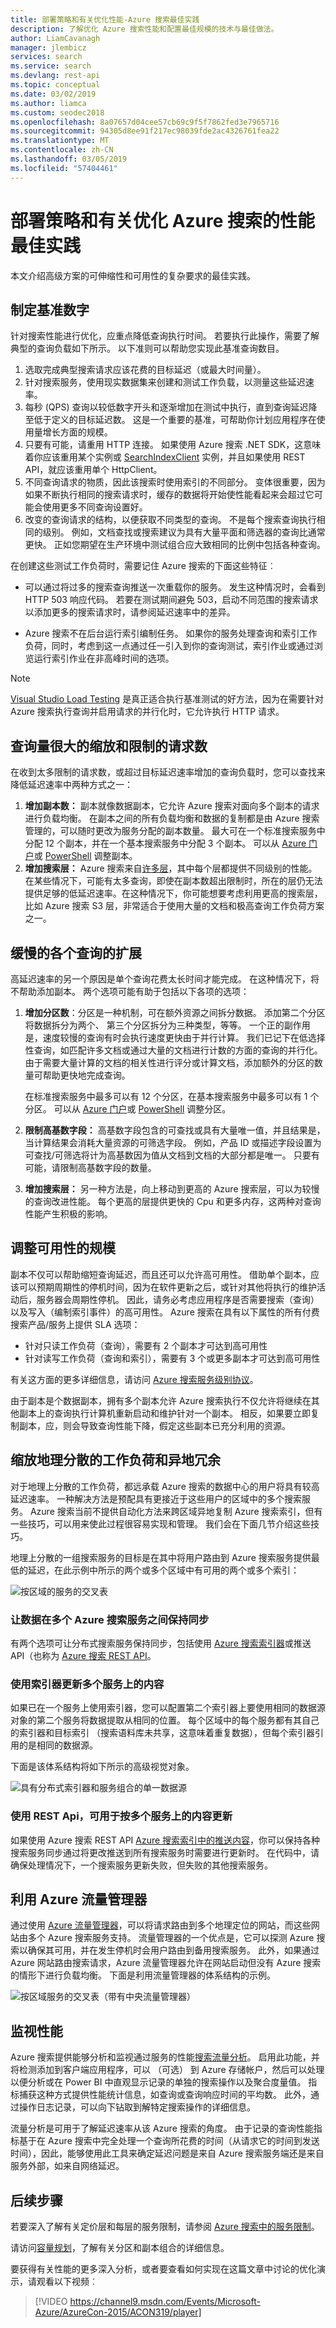 ```yaml
---
title: 部署策略和有关优化性能-Azure 搜索最佳实践
description: 了解优化 Azure 搜索性能和配置最佳规模的技术与最佳做法。
author: LiamCavanagh
manager: jlembicz
services: search
ms.service: search
ms.devlang: rest-api
ms.topic: conceptual
ms.date: 03/02/2019
ms.author: liamca
ms.custom: seodec2018
ms.openlocfilehash: 8a07657d04cee57cb69c9f5f7862fed3e7965716
ms.sourcegitcommit: 94305d8ee91f217ec98039fde2ac4326761fea22
ms.translationtype: MT
ms.contentlocale: zh-CN
ms.lasthandoff: 03/05/2019
ms.locfileid: "57404461"
---
```

# <a name="deployment-strategies-and-best-practices-for-optimizing-performance-on-azure-search"></a>部署策略和有关优化 Azure 搜索的性能最佳实践

本文介绍高级方案的可伸缩性和可用性的复杂要求的最佳实践。 

## <a name="develop-baseline-numbers"></a>制定基准数字
针对搜索性能进行优化，应重点降低查询执行时间。 若要执行此操作，需要了解典型的查询负载如下所示。 以下准则可以帮助您实现此基准查询数目。

1. 选取完成典型搜索请求应该花费的目标延迟（或最大时间量）。
2. 针对搜索服务，使用现实数据集来创建和测试工作负载，以测量这些延迟速率。
3. 每秒 (QPS) 查询以较低数字开头和逐渐增加在测试中执行，直到查询延迟降至低于定义的目标延迟数。 这是一个重要的基准，可帮助你计划应用程序在使用量增长方面的规模。
4. 只要有可能，请重用 HTTP 连接。 如果使用 Azure 搜索 .NET SDK，这意味着你应该重用某个实例或 [SearchIndexClient](https://docs.microsoft.com/dotnet/api/microsoft.azure.search.searchindexclient) 实例，并且如果使用 REST API，就应该重用单个 HttpClient。
5. 不同查询请求的物质，因此该搜索时使用索引的不同部分。 变体很重要，因为如果不断执行相同的搜索请求时，缓存的数据将开始使性能看起来会超过它可能会使用更多不同查询设置好。
6. 改变的查询请求的结构，以便获取不同类型的查询。 不是每个搜索查询执行相同的级别。 例如，文档查找或搜索建议为具有大量平面和筛选器的查询比通常更快。 正如您期望在生产环境中测试组合应大致相同的比例中包括各种查询。  

在创建这些测试工作负荷时，需要记住 Azure 搜索的下面这些特征︰

+ 可以通过将过多的搜索查询推送一次重载你的服务。 发生这种情况时，会看到 HTTP 503 响应代码。 若要在测试期间避免 503，启动不同范围的搜索请求以添加更多的搜索请求时，请参阅延迟速率中的差异。

+ Azure 搜索不在后台运行索引编制任务。 如果你的服务处理查询和索引工作负荷，同时，考虑到这一点通过任一引入到你的查询测试，索引作业或通过浏览运行索引作业在非高峰时间的选项。

> [!NOTE]
> [Visual Studio Load Testing](https://www.visualstudio.com/docs/test/performance-testing/run-performance-tests-app-before-release) 是真正适合执行基准测试的好方法，因为在需要针对 Azure 搜索执行查询并启用请求的并行化时，它允许执行 HTTP 请求。
> 
> 

## <a name="scaling-for-high-query-volume-and-throttled-requests"></a>查询量很大的缩放和限制的请求数
在收到太多限制的请求数，或超过目标延迟速率增加的查询负载时，您可以查找来降低延迟速率中两种方式之一：

1. **增加副本数：** 副本就像数据副本，它允许 Azure 搜索对面向多个副本的请求进行负载均衡。  在副本之间的所有负载均衡和数据的复制都是由 Azure 搜索管理的，可以随时更改为服务分配的副本数量。  最大可在一个标准搜索服务中分配 12 个副本，并在一个基本搜索服务中分配 3 个副本。 可以从 [Azure 门户](search-create-service-portal.md)或 [PowerShell](search-manage-powershell.md) 调整副本。
2. **增加搜索层：** Azure 搜索来自[许多层](https://azure.microsoft.com/pricing/details/search/)，其中每个层都提供不同级别的性能。  在某些情况下，可能有太多查询，即使在副本数超出限制时，所在的层仍无法提供足够的低延迟速率。在这种情况下，你可能想要考虑利用更高的搜索层，比如 Azure 搜索 S3 层，非常适合于使用大量的文档和极高查询工作负荷方案之一。

## <a name="scaling-for-slow-individual-queries"></a>缓慢的各个查询的扩展
高延迟速率的另一个原因是单个查询花费太长时间才能完成。 在这种情况下，将不帮助添加副本。 两个选项可能有助于包括以下各项的选项：

1. **增加分区数**：分区是一种机制，可在额外资源之间拆分数据。 添加第二个分区将数据拆分为两个、 第三个分区拆分为三种类型，等等。 一个正的副作用是，速度较慢的查询有时会执行速度更快由于并行计算。 我们已记下在低选择性查询，如匹配许多文档或通过大量的文档进行计数的方面的查询的并行化。 由于需要大量计算的文档的相关性进行评分或计算文档，添加额外的分区的数量可帮助更快地完成查询。  
   
   在标准搜索服务中最多可以有 12 个分区，在基本搜索服务中最多可以有 1 个分区。  可以从 [Azure 门户](search-create-service-portal.md)或 [PowerShell](search-manage-powershell.md) 调整分区。

2. **限制高基数字段：** 高基数字段包含的可查找或具有大量唯一值，并且结果是，当计算结果会消耗大量资源的可筛选字段。 例如，产品 ID 或描述字段设置为可查找/可筛选将计为高基数因为值从文档到文档的大部分都是唯一。 只要有可能，请限制高基数字段的数量。

3. **增加搜索层：** 另一种方法是，向上移动到更高的 Azure 搜索层，可以为较慢的查询改进性能。 每个更高的层提供更快的 Cpu 和更多内存，这两种对查询性能产生积极的影响。

## <a name="scaling-for-availability"></a>调整可用性的规模
副本不仅可以帮助缩短查询延迟，而且还可以允许高可用性。 借助单个副本，应该可以预期周期性的停机时间，因为在软件更新之后，或针对其他将执行的维护活动后，服务器会周期性停机。  因此，请务必考虑应用程序是否需要搜索（查询）以及写入（编制索引事件）的高可用性。 Azure 搜索在具有以下属性的所有付费搜索产品/服务上提供 SLA 选项：

* 针对只读工作负荷（查询），需要有 2 个副本才可达到高可用性
* 针对读写工作负荷（查询和索引），需要有 3 个或更多副本才可达到高可用性

有关这方面的更多详细信息，请访问 [Azure 搜索服务级别协议](https://azure.microsoft.com/support/legal/sla/search/v1_0/)。

由于副本是个数据副本，拥有多个副本允许 Azure 搜索执行不仅允许将继续在其他副本上的查询执行计算机重新启动和维护针对一个副本。 相反，如果要立即复制副本，应，则会导致查询性能下降，假定这些副本已充分利用的资源。

## <a name="scaling-for-geo-distributed-workloads-and-geo-redundancy"></a>缩放地理分散的工作负荷和异地冗余
对于地理上分散的工作负荷，都远承载 Azure 搜索的数据中心的用户将具有较高延迟速率。 一种解决方法是预配具有更接近于这些用户的区域中的多个搜索服务。 Azure 搜索当前不提供自动化方法来跨区域异地复制 Azure 搜索索引，但有一些技巧，可以用来使此过程很容易实现和管理。 我们会在下面几节介绍这些技巧。

地理上分散的一组搜索服务的目标是在其中将用户路由到 Azure 搜索服务提供最低的延迟，在此示例中所示的两个或多个区域中有可用的两个或多个索引：

   ![按区域的服务的交叉表][1]

### <a name="keeping-data-in-sync-across-multiple-azure-search-services"></a>让数据在多个 Azure 搜索服务之间保持同步
有两个选项可让分布式搜索服务保持同步，包括使用 [Azure 搜索索引器](search-indexer-overview.md)或推送 API（也称为 [Azure 搜索 REST API](https://docs.microsoft.com/rest/api/searchservice/)。  

### <a name="use-indexers-for-updating-content-on-multiple-services"></a>使用索引器更新多个服务上的内容

如果已在一个服务上使用索引器，您可以配置第二个索引器上要使用相同的数据源对象的第二个服务将数据提取从相同的位置。 每个区域中的每个服务都有其自己的索引器和目标索引 （搜索语料库未共享，这意味着重复数据），但每个索引器引用的是相同的数据源。

下面是该体系结构将如下所示的高级视觉对象。

   ![具有分布式索引器和服务组合的单一数据源][2]

### <a name="use-rest-apis-for-pushing-content-updates-on-multiple-services"></a>使用 REST Api，可用于按多个服务上的内容更新
如果使用 Azure 搜索 REST API [Azure 搜索索引中的推送内容](https://docs.microsoft.com/rest/api/searchservice/update-index)，你可以保持各种搜索服务同步通过将更改推送到所有搜索服务时需要进行更新时。 在代码中，请确保处理情况下，一个搜索服务更新失败，但失败的其他搜索服务。

## <a name="leverage-azure-traffic-manager"></a>利用 Azure 流量管理器
通过使用 [Azure 流量管理器](../traffic-manager/traffic-manager-overview.md)，可以将请求路由到多个地理定位的网站，而这些网站由多个 Azure 搜索服务支持。 流量管理器的一个优点是，它可以探测 Azure 搜索以确保其可用，并在发生停机时会用户路由到备用搜索服务。 此外，如果通过 Azure 网站路由搜索请求，Azure 流量管理器允许在网站启动但没有 Azure 搜索的情形下进行负载均衡。 下面是利用流量管理器的体系结构的示例。

   ![按区域服务的交叉表（带有中央流量管理器）][3]

## <a name="monitor-performance"></a>监视性能
Azure 搜索提供能够分析和监视通过服务的性能[搜索流量分析](search-traffic-analytics.md)。 启用此功能，并将检测添加到客户端应用程序，可以 （可选） 到 Azure 存储帐户，然后可以处理以便分析或在 Power BI 中直观显示记录的单独的搜索操作以及聚合度量值。 指标捕获这种方式提供性能统计信息，如查询或查询响应时间的平均数。 此外，通过操作日志记录，可以向下钻取到解特定搜索操作的详细信息。

流量分析是可用于了解延迟速率从该 Azure 搜索的角度。 由于记录的查询性能指标基于在 Azure 搜索中完全处理一个查询所花费的时间（从请求它的时间到发送时间），因此，能够使用此工具来确定延迟问题是来自 Azure 搜索服务端还是来自服务外部，如来自网络延迟。  

## <a name="next-steps"></a>后续步骤
若要深入了解有关定价层和每层的服务限制，请参阅 [Azure 搜索中的服务限制](search-limits-quotas-capacity.md)。

请访问[容量规划](search-capacity-planning.md)，了解有关分区和副本组合的详细信息。

要获得有关性能的更多深入分析，或者要查看如何实现在这篇文章中讨论的优化演示，请观看以下视频︰

> [!VIDEO https://channel9.msdn.com/Events/Microsoft-Azure/AzureCon-2015/ACON319/player]
> 
> 

<!--Image references-->
[1]: ./media/search-performance-optimization/geo-redundancy.png
[2]: ./media/search-performance-optimization/scale-indexers.png
[3]: ./media/search-performance-optimization/geo-search-traffic-mgr.png
